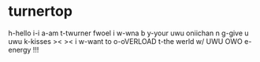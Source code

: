 # turnertop
h-hello i-i a-am t-twurner fwoel i w-wna b y-your uwu oniichan n g-give u uwu k-kisses >&lt; >&lt; 
i w-want to o-oVERLOAD t-the werld w/ UWU OWO e-energy !!!

